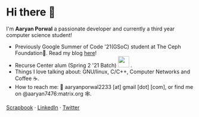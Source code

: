 # Hi there 👋
I'm **Aaryan Porwal** a passionate developer and currently a third year computer science student!
- Previously Google Summer of Code '21(GSoC) student at The Ceph Foundation🐙. Read my blog [here](https://blog.aaryanporwal.com/posts/gsoc_with_ceph/)!
- Recurse Center alum (Spring 2 '21 Batch) <img height="30px" src="https://upload.wikimedia.org/wikipedia/commons/5/5a/Recurse_Center.png" /> .
- Things I love talking about: GNU/linux, C/C++, Computer Networks and Coffee ☕️.
-  How to reach me: 📧 aaryanporwal2233 [at] gmail [dot] [com], or find me on @aaryan7476:matrix.org 🕸️.

[Scrapbook](https://scrapbook.hackclub.com/aaryan) · [LinkedIn](https://www.linkedin.com/in/aaryan-porwal/) · [Twitter](https://twitter.com/Aaryan7476)

